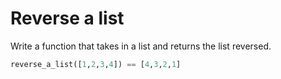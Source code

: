# Reverse a list

Write a function that takes in a list and returns the list reversed. 

```python
reverse_a_list([1,2,3,4]) == [4,3,2,1]
```

